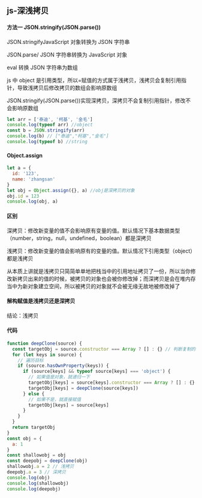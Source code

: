 ## js-深浅拷贝

#### 方法一 JSON.stringify(JSON.parse())

JSON.stringifyJavaScript 对象转换为 JSON 字符串

JSON.parse/ JSON 字符串转换为 JavaScript 对象

eval 转换 JSON 字符串为数组

js 中 object 是引用类型，所以=赋值的方式属于浅拷贝，浅拷贝会复制引用指针，导致浅拷贝后修改拷贝的数组会影响原数组

JSON.stringify(JSON.parse())实现深拷贝，深拷贝不会复制引用指针，修改不会影响原数组

```js
let arr = ['泰迪', '柯基', '金毛']
console.log(typeof arr) //object
const b = JSON.stringify(arr)
console.log(b) // ["泰迪","柯基","金毛"]
console.log(typeof b) //string
```

#### Object.assign

```js
let a = {
  id: '123',
  name: 'zhangsan'
}
let obj = Object.assign({}, a) //obj是深拷贝的对象
obj.id = 123
console.log(obj, a)
```

#### 区别

深拷贝：修改新变量的值不会影响原有变量的值。默认情况下基本数据类型（number，string，null，undefined，boolean）都是深拷贝

浅拷贝：修改新变量的值会影响原有的变量的值。默认情况下引用类型（object）都是浅拷贝

从本质上讲就是浅拷贝只简简单单地把栈当中的引用地址拷贝了一份，所以当你修改新拷贝出来的值的时候，被拷贝的对象也会被你修改掉；而深拷贝是会在堆内存当中为新对象建立空间，所以被拷贝的对象就不会被无缘无故地被修改掉了

#### 解构赋值是浅拷贝还是深拷贝

结论：浅拷贝

#### 代码

```js
function deepClone(source) {
  const targetObj = source.constructor === Array ? [] : {} // 判断复制的目标是数组还是对象
  for (let keys in source) {
    // 遍历目标
    if (source.hasOwnProperty(keys)) {
      if (source[keys] && typeof source[keys] === 'object') {
        // 如果值是对象，就递归一下
        targetObj[keys] = source[keys].constructor === Array ? [] : {}
        targetObj[keys] = deepClone(source[keys])
      } else {
        // 如果不是，就直接赋值
        targetObj[keys] = source[keys]
      }
    }
  }
  return targetObj
}
const obj = {
  a: 1
}
const shallowobj = obj
const deepobj = deepClone(obj)
shallowobj.a = 2 // 浅拷贝
deepobj.a = 3 // 深拷贝
console.log(obj)
console.log(shallowobj)
console.log(deepobj)
```

## 

